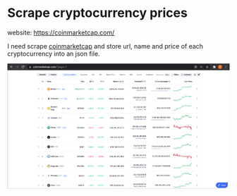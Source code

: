 
# Scrape cryptocurrency prices

website: https://coinmarketcap.com/

I need scrape [coinmarketcap](https://coinmarketcap.com/) and store url, name and price of each cryptocurrency into an json file.

![](./screenshot.png)